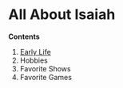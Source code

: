 # All About Isaiah
 
 
 **Contents**
 1. [Early Life](Earlylife.md)
 2. Hobbies
 3. Favorite Shows
 4. Favorite Games


 

